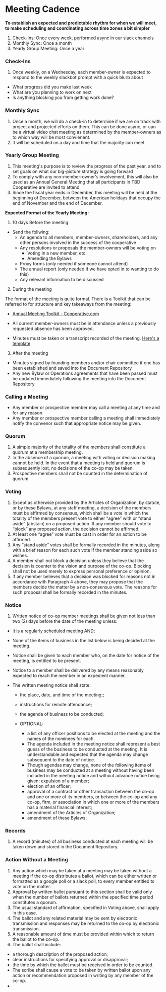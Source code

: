 # Meeting Cadence

**To establish an expected and predictable rhythm for when we will meet, to make scheduling and coordinating across time zones a bit simpler**

1. Check-Ins: Once every week, performed async in our slack channels
2. Monthly Sync: Once a month
3. Yearly Group Meeting: Once a year

### Check-Ins

1. Once weekly, on a Wednesday, each member-owner is expected to respond to the weekly slackbot prompt with a quick blurb about

- What progress did you make last week
- What are you planning to work on next
- Is anything blocking you from getting work done?

### Monthly Sync

1. Once a month, we will do a check-in to determine if we are on track with project and projected efforts on them. This can be done async, or can be a virtual video chat meeting as determined by the member-owners as to which way will be most convienent.
2. It will be scheduled on a day and time that the majority can meet

### Yearly Group Meeting

1. This meeting's purpose is to review the progress of the past year, and to set goals on what our big-picture strategy is going forward
2. To comply with any non-member-owner's involvement, this will also be used as an Annual General Meeting that all participants in TBD Cooperative are invited to attend
3. Since the fiscal year ends in December, this meeting will be held at the beginning of December, between the American holidays that occupy the end of November and the end of December.

**Expected Format of the Yearly Meeting:**

1. 10 days Before the meeting

- Send the follwing:
  - An agenda to all members, member-owners, shareholders, and any other persons involved in the success of the cooperative
  - Any resolutions or proposals the member-owners will be voting on
    - Voting in a new member, etc.
    - Amending the Bylaws
  - Proxy forms (only needed if someone cannot attend)
  - The annual report (only needed if we have opted in to wanting to do this)
  - Any relevant information to be discussed

2. During the meeting

The format of the meeting is quite formal. There is a Toolkit that can be referred to for structure and key takeaways from the meeting:

- [Annual Meeting Toolkit - Cooperative.com](https://www.cooperative.com/programs-services/communications/toolkits-and-samples/annual-meeting-toolkit/Pages/default.aspx)

- All current member-owners must be in attendance unless a previously requested absence has been approved.
- Minutes must be taken or a transcript recorded of the meeting. [Here's a template](agm-minutes-template.md)

3. After the meeting

- Minutes signed by founding members and/or chair committee if one has been established and saved into the Document Repository
- Any new Bylaw or Operations agreements that have been passed must be updated immediately following the meeting into the Document Repository

### Calling a Meeting

- Any member or prospective member may call a meeting at any time and for any reason.
- Any member or prospective member calling a meeting shall immediately notify the convenor such that appropriate notice may be given.

### Quorum

1. A simple majority of the totality of the members shall constitute a quorum at a membership meeting.
2. In the absence of a quorum, a meeting with voting or decision making cannot be held. In the event that a meeting is held and quorum is subsequently lost, no decisions of the co-op may be taken.
3. Prospective members shall not be counted in the determination of quorum.

### Voting

1. Except as otherwise provided by the Articles of Organization, by statute, or by these Bylaws, at any staff meeting, a decision of the members must be affirmed by consensus, which shall be a vote in which the totality of the members present vote to either “agree” with or “stand aside” (abstain) on a proposed action. If any member should vote to “block” any proposed action, the decision cannot be affirmed.
2. At least one “agree” vote must be cast in order for an action to be affirmed.
3. Any “stand aside” votes shall be formally recorded in the minutes, along with a brief reason for each such vote if the member standing aside so wishes.
4. A member shall not block a decision unless they believe that the decision is counter to the vision and purpose of the co-op. Blocking shall not be used merely to express personal preference or opinion.
5. If any member believes that a decision was blocked for reasons not in accordance with Paragraph 4 above, they may propose that the members decide the matter by a non-consensus vote. The reasons for such proposal shall be formally recorded in the minutes.

### Notice

1. Written notice of co-op member meetings shall be given not less than two (2) days before the date of the meeting unless:

- It is a regularly scheduled meeting AND;
- None of the items of business in the list below is being decided at the meeting.
- Notice shall be given to each member who, on the date for notice of the meeting, is entitled to be present.
- Notice to a member shall be delivered by any means reasonably expected to reach the member in an expedient manner.
- The written meeting notice shall state:

  - the place, date, and time of the meeting;;
  - instructions for remote attendance;
  - the agenda of business to be conducted;

  - OPTIONAL:
    - a list of any officer positions to be elected at the meeting and the names of the nominees for each.
    - The agenda included in the meeting notice shall represent a best guess of the business to be conducted at the meeting. It is understandable and expected that the agenda may change subsequent to the date of notice.
    - Though agendas may change, none of the following items of business may be conducted at a meeting without having been included in the meeting notice and without advance notice being given:
      expulsion of a member;
    - election of an officer;
    - approval of a contract or other transaction between the co-op and one or more of its members, or between the co-op and any co-op, firm, or association in which one or more of the members has a material financial interest;
    - amendment of the Articles of Organization;
    - amendment of these Bylaws;

### Records

1. A record (minutes) of all business conducted at each meeting will be taken down and stored in the Document Repository.

### Action Without a Meeting

1. Any action which may be taken at a meeting may be taken without a meeting if the co-op distributes a ballot, which can be either written or formatted as a google poll or a slack poll, to every member entitled to vote on the matter.
2. Approval by written ballot pursuant to this section shall be valid only when the number of ballots returned within the specified time period constitutes a quorum.
3. The usual standard of affirmation, specified in Voting above, shall apply in this case.
4. The ballot and any related material may be sent by electronic transmission and responses may be returned to the co-op by electronic transmission.
5. A reasonable amount of time must be provided within which to return the ballot to the co-op.
6. The ballot shall include:

- a thorough description of the proposed action;
- clear instructions for specifying approval or disapproval;
- the time by which the ballot must be received in order to be counted.
- The scribe shall cause a vote to be taken by written ballot upon any action or recommendation proposed in writing by any member of the co-op.
-
